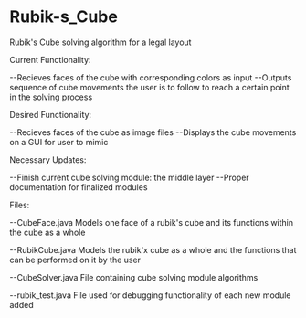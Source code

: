 # Rubik-s_Cube
Rubik's Cube solving algorithm for a legal layout

Current Functionality:

--Recieves faces of the cube with corresponding colors as input
--Outputs sequence of cube movements the user is to follow to reach a certain point in the solving process

Desired Functionality:

--Recieves faces of the cube as image files
--Displays the cube movements on a GUI for user to mimic

Necessary Updates:

--Finish current cube solving module: the middle layer
--Proper documentation for finalized modules

Files:

--CubeFace.java
  Models one face of a rubik's cube and its functions within the cube as a whole
  
--RubikCube.java
  Models the rubik'x cube as a whole and the functions that can be performed on it by the user
  
--CubeSolver.java
  File containing cube solving module algorithms

--rubik_test.java
  File used for debugging functionality of each new module added
